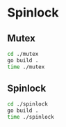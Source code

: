# Spinlock

## Mutex

```bash
cd ./mutex
go build .
time ./mutex
```

## Spinlock

```bash
cd ./spinlock
go build .
time ./spinlock
```